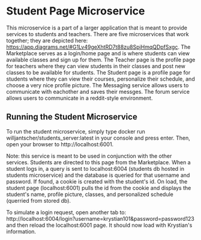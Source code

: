 # Student Page Microservice

This microservice is a part of a larger application that is meant to provide services to students and teachers. There are five microservices that work together; they are depicted here: https://app.diagrams.net/#G1Lv49geXhtRD7t88zu8SpjHmqQDpfSxgc. The Marketplace serves as a login/home page and is where students can view available classes and sign up for them. The Teacher page is the profile page for teachers where they can view students in their classes and post new classes to be available for students. The Student page is a profile page for students where they can view their courses, personalize their schedule, and choose a very nice profile picture. The Messaging service allows users to communicate with eachother and saves their messges. The forum service allows users to communicate in a reddit-style environment.

## Running the Student Microservice
To run the student microservice, simply type docker run willjantscher/students_server:latest in your console and press enter. Then, open your browser to http://localhost:6001. 

Note: this service is meant to be used in conjunction with the other services. Students are directed to this page from the Marketplace. When a student logs in, a query is sent to localhost:6004 (students db hosted in students microservice) and the database is queried for that username and password. If found, a cookie is created with the student's id. On load, the student page (localhost:6001) pulls the id from the cookie and displays the student's name, profile picture, classes, and personalized schedule (querried from stored db). 

To simulate a login request, open another tab to: http://localhost:6004/login?username=krystian101&password=password123 and then reload the localhost:6001 page. It should now load with Krystian's information.


